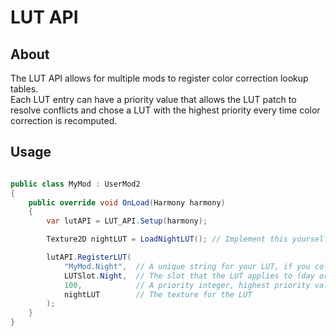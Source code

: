 ﻿# LUT API

## About

The LUT API allows for multiple mods to register color correction lookup tables.  
Each LUT entry can have a priority value that allows the LUT patch to resolve conflicts and chose a LUT with the highest priority every time color correction is recomputed.

## Usage

```csharp

public class MyMod : UserMod2
{
	public override void OnLoad(Harmony harmony)
	{
		var lutAPI = LUT_API.Setup(harmony);

		Texture2D nightLUT = LoadNightLUT(); // Implement this yourself

		lutAPI.RegisterLUT(
			"MyMod.Night",	// A unique string for your LUT, if you collide with another mod it will throw an exception
			LUTSlot.Night,	// The slot that the LUT applies to (day or night)
			100,			// A priority integer, highest priority value wins conflict resolution
			nightLUT		// The texture for the LUT
		);
	}
}
